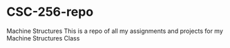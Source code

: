 # CSC-256-repo
Machine Structures
This is a repo of all my assignments and projects for my Machine Structures Class
